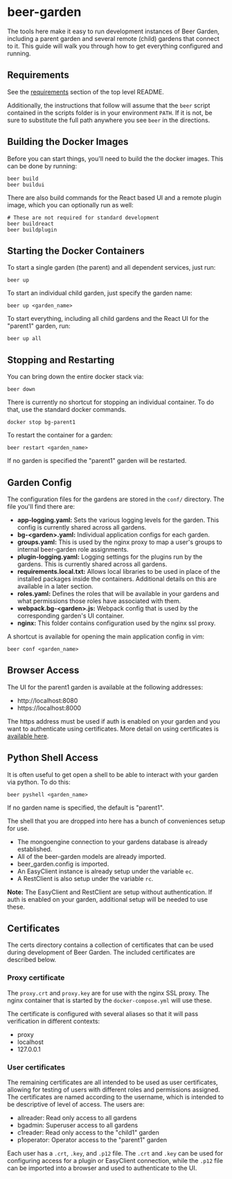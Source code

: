 # beer-garden

The tools here make it easy to run development instances of Beer Garden,
including a parent garden and several remote (child) gardens that connect to it.
This guide will walk you through how to get everything configured and running.

## Requirements

See the [requirements](../README.md#requirements) section of the top level
README.

Additionally, the instructions that follow will assume that the `beer` script
contained in the scripts folder is in your environment `PATH`. If it is not, be
sure to substitute the full path anywhere you see `beer` in the directions.

## Building the Docker Images

Before you can start things, you'll need to build the the docker images. This
can be done by running:

```shell
beer build
beer buildui
```

There are also build commands for the React based UI and a remote plugin image,
which you can optionally run as well:

```shell
# These are not required for standard development
beer buildreact
beer buildplugin
```

## Starting the Docker Containers

To start a single garden (the parent) and all dependent services, just run:

```shell
beer up
```

To start an individual child garden, just specify the garden name:

```shell
beer up <garden_name>
```

To start everything, including all child gardens and the React UI for the
"parent1" garden, run:

```shell
beer up all
```

## Stopping and Restarting

You can bring down the entire docker stack via:

```shell
beer down
```

There is currently no shortcut for stopping an individual container. To do that,
use the standard docker commands.

```shell
docker stop bg-parent1
```

To restart the container for a garden:

```
beer restart <garden_name>
```

If no garden is specified the "parent1" garden will be restarted.

## Garden Config

The configuration files for the gardens are stored in the `conf/` directory. The
file you'll find there are:

- **app-logging.yaml:** Sets the various logging levels for the garden. This
  config is currently shared across all gardens.
- **bg-\<garden\>.yaml:** Individual application configs for each garden.
- **groups.yaml:** This is used by the nginx proxy to map a user's groups to
  internal beer-garden role assignments.
- **plugin-logging.yaml:** Logging settings for the plugins run by the gardens.
  This is currently shared across all gardens.
- **requirements.local.txt:** Allows local libraries to be used in place of the
  installed packages inside the containers. Additional details on this are
  available in a later section.
- **roles.yaml:** Defines the roles that will be available in your gardens and
  what permissions those roles have associated with them.
- **webpack.bg-\<garden\>.js:** Webpack config that is used by the corresponding
  garden's UI container.
- **nginx:** This folder contains configuration used by the nginx ssl proxy.

A shortcut is available for opening the main application config in vim:

```
beer conf <garden_name>
```

## Browser Access

The UI for the parent1 garden is available at the following addresses:

- http://localhost:8080
- https://localhost:8000

The https address must be used if auth is enabled on your garden and you want to
authenticate using certificates. More detail on using certificates is
[available here](#user-certificates).

## Python Shell Access

It is often useful to get open a shell to be able to interact with your garden
via python. To do this:

```shell
beer pyshell <garden_name>
```

If no garden name is specified, the default is "parent1".

The shell that you are dropped into here has a bunch of conveniences setup for
use.

- The mongoengine connection to your gardens database is already established.
- All of the beer-garden models are already imported.
- beer_garden.config is imported.
- An EasyClient instance is already setup under the variable `ec`.
- A RestClient is also setup under the variable `rc`.

**Note:** The EasyClient and RestClient are setup without authentication. If
auth is enabled on your garden, additional setup will be needed to use these.

## Certificates

The certs directory contains a collection of certificates that can be used
during development of Beer Garden. The included certificates are described
below.

### Proxy certificate

The `proxy.crt` and `proxy.key` are for use with the nginx SSL proxy. The nginx
container that is started by the `docker-compose.yml` will use these.

The certificate is configured with several aliases so that it will pass
verification in different contexts:

- proxy
- localhost
- 127.0.0.1

### User certificates

The remaining certificates are all intended to be used as user certificates,
allowing for testing of users with different roles and permissions assigned. The
certificates are named according to the username, which is intended to be
descriptive of level of access. The users are:

- allreader: Read only access to all gardens
- bgadmin: Superuser access to all gardens
- c1reader: Read only access to the "child1" garden
- p1operator: Operator access to the "parent1" garden

Each user has a `.crt`, `.key`, and `.p12` file. The `.crt` and `.key` can be
used for configuring access for a plugin or EasyClient connection, while the
`.p12` file can be imported into a browser and used to authenticate to the UI.
